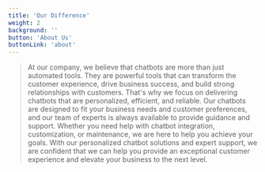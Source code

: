 ```yaml
---
title: 'Our Difference'
weight: 2
background: ''
button: 'About Us'
buttonLink: 'about'
---
```


> At our company, we believe that chatbots are more than just automated tools. They are powerful tools that can transform the customer experience, drive business success, and build strong relationships with customers. That's why we focus on delivering chatbots that are personalized, efficient, and reliable. Our chatbots are designed to fit your business needs and customer preferences, and our team of experts is always available to provide guidance and support. Whether you need help with chatbot integration, customization, or maintenance, we are here to help you achieve your goals. With our personalized chatbot solutions and expert support, we are confident that we can help you provide an exceptional customer experience and elevate your business to the next level.
